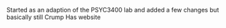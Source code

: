 Started as an adaption of the PSYC3400 lab and added a few changes but basically still Crump
Has website
